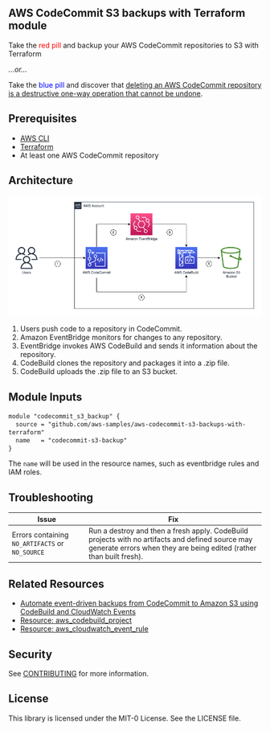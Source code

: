 ## AWS CodeCommit S3 backups with Terraform module

Take the <span style="color: red">red pill</span> and backup your AWS CodeCommit repositories to S3 with Terraform 

*...or...*

Take the <span style="color: blue"> blue pill</span>  and discover that [deleting an AWS CodeCommit repository is a destructive one-way operation that cannot be undone](https://aws.amazon.com/codecommit/faqs/).

## Prerequisites

- [AWS CLI](https://docs.aws.amazon.com/cli/latest/userguide/getting-started-install.html)
- [Terraform](https://learn.hashicorp.com/tutorials/terraform/install-cli)
- At least one AWS CodeCommit repository

## Architecture
![image info](./img/architecture.png)

1. Users push code to a repository in CodeCommit.
2. Amazon EventBridge monitors for changes to any repository.
3. EventBridge invokes AWS CodeBuild and sends it information about the repository. 
4. CodeBuild clones the repository and packages it into a .zip file.
5. CodeBuild uploads the .zip file to an S3 bucket. 

## Module Inputs

```
module "codecommit_s3_backup" {
  source = "github.com/aws-samples/aws-codecommit-s3-backups-with-terraform"
  name   = "codecommit-s3-backup"
}
```

The `name` will be used in the resource names, such as eventbridge rules and IAM roles. 

## Troubleshooting

| Issue | Fix |
|---|---|
| Errors containing `NO_ARTIFACTS` or `NO_SOURCE` | Run a destroy and then a fresh apply. CodeBuild projects with no artifacts and defined source may generate errors when they are being edited (rather than built fresh). |

## Related Resources

- [Automate event-driven backups from CodeCommit to Amazon S3 using CodeBuild and CloudWatch Events](https://docs.aws.amazon.com/prescriptive-guidance/latest/patterns/automate-event-driven-backups-from-codecommit-to-amazon-s3-using-codebuild-and-cloudwatch-events.html)
- [Resource: aws_codebuild_project](https://registry.terraform.io/providers/hashicorp/aws/latest/docs/resources/codebuild_project)
- [Resource: aws_cloudwatch_event_rule](https://registry.terraform.io/providers/hashicorp/aws/latest/docs/resources/cloudwatch_event_rule)

## Security

See [CONTRIBUTING](CONTRIBUTING.md#security-issue-notifications) for more information.

## License

This library is licensed under the MIT-0 License. See the LICENSE file.

